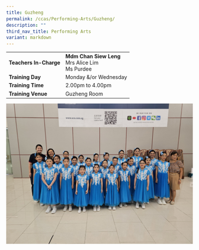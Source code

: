 ```yaml
---
title: Guzheng
permalink: /ccas/Performing-Arts/Guzheng/
description: ""
third_nav_title: Performing Arts
variant: markdown
---
```

| | |
| --- | ---|
| **Teachers In-Charge** |**Mdm Chan Siew Leng**<br> Mrs Alice Lim<br>Ms Purdee
|**Training Day**|Monday &amp;/or&nbsp;Wednesday
|**Training Time**|2.00pm to 4.00pm
|**Training Venue**|Guzheng Room

![](/images/CCA/FPWI1059__2_.jpg)